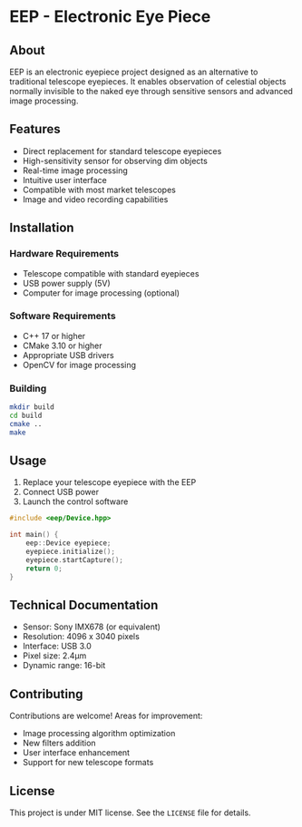 # EEP - Electronic Eye Piece

## About

EEP is an electronic eyepiece project designed as an alternative to traditional telescope eyepieces. It enables observation of celestial objects normally invisible to the naked eye through sensitive sensors and advanced image processing.

## Features

- Direct replacement for standard telescope eyepieces
- High-sensitivity sensor for observing dim objects
- Real-time image processing
- Intuitive user interface
- Compatible with most market telescopes
- Image and video recording capabilities

## Installation

### Hardware Requirements

- Telescope compatible with standard eyepieces
- USB power supply (5V)
- Computer for image processing (optional)

### Software Requirements

- C++ 17 or higher
- CMake 3.10 or higher
- Appropriate USB drivers
- OpenCV for image processing

### Building

```bash
mkdir build
cd build
cmake ..
make
```

## Usage

1. Replace your telescope eyepiece with the EEP
2. Connect USB power
3. Launch the control software

```cpp
#include <eep/Device.hpp>

int main() {
    eep::Device eyepiece;
    eyepiece.initialize();
    eyepiece.startCapture();
    return 0;
}
```

## Technical Documentation

- Sensor: Sony IMX678 (or equivalent)
- Resolution: 4096 x 3040 pixels
- Interface: USB 3.0
- Pixel size: 2.4µm
- Dynamic range: 16-bit

## Contributing

Contributions are welcome! Areas for improvement:

- Image processing algorithm optimization
- New filters addition
- User interface enhancement
- Support for new telescope formats

## License

This project is under MIT license. See the `LICENSE` file for details.
